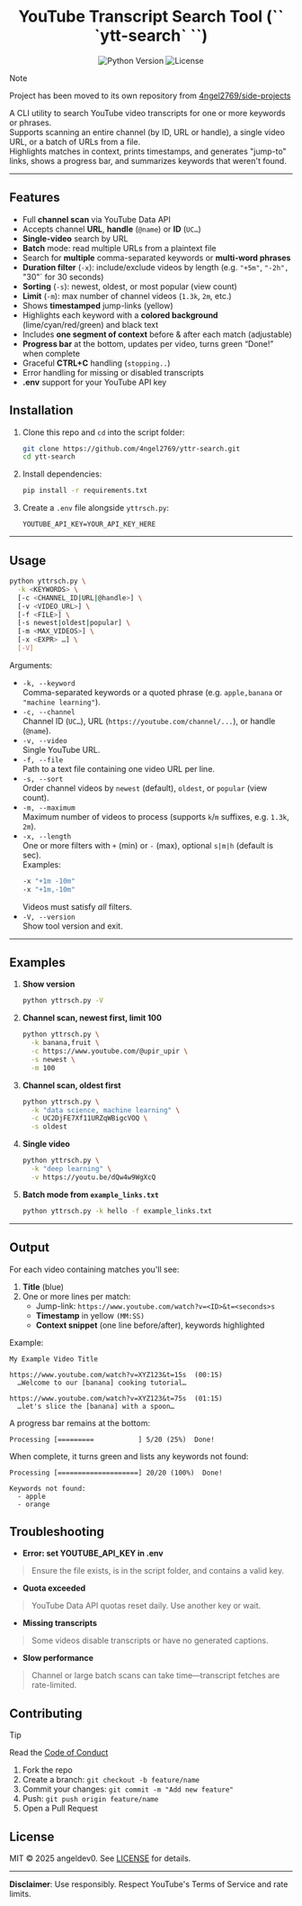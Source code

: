 <div align="center">
  <h1>YouTube Transcript Search Tool (`` `ytt-search` ``)</h1>

  <img src="https://img.shields.io/badge/python-3.13%2B-blue" title="Python Version">
  <img src="https://img.shields.io/badge/license-MIT-green" title="License">
</div>

> [!NOTE] 
> Project has been moved to its own repository from [4ngel2769/side-projects](https://github.com/4ngel2769/side-projects)

A CLI utility to search YouTube video transcripts for one or more keywords or phrases.  
Supports scanning an entire channel (by ID, URL or handle), a single video URL, or a batch of URLs from a file.  
Highlights matches in context, prints timestamps, and generates "jump-to" links, shows a progress bar, and summarizes keywords that weren't found.

---

## Features

- Full **channel scan** via YouTube Data API
- Accepts channel **URL**, **handle** (`@name`) or **ID** (`UC…`)
- **Single-video** search by URL
- **Batch** mode: read multiple URLs from a plaintext file
- Search for **multiple** comma-separated keywords or **multi-word phrases**
- **Duration filter** (`-x`): include/exclude videos by length (e.g. `"+5m"`, `"-2h", `"30"` for 30 seconds)  
- **Sorting** (`-s`): newest, oldest, or most popular (view count)  
- **Limit** (`-m`): max number of channel videos (`1.3k`, `2m`, etc.)  
- Shows **timestamped** jump-links (yellow)
- Highlights each keyword with a **colored background** (lime/cyan/red/green) and black text
- Includes **one segment of context** before & after each match (adjustable)
- **Progress bar** at the bottom, updates per video, turns green “Done!” when complete
- Graceful **CTRL+C** handling (`stopping..`)
- Error handling for missing or disabled transcripts
- **.env** support for your YouTube API key

## Installation

1. Clone this repo and `cd` into the script folder:
    ```bash
    git clone https://github.com/4ngel2769/yttr-search.git
    cd ytt-search
    ```
2. Install dependencies:
    ```bash
    pip install -r requirements.txt
    ```
3. Create a `.env` file alongside `yttrsch.py`:
    ```dotenv
    YOUTUBE_API_KEY=YOUR_API_KEY_HERE
    ```

---

## Usage

```bash
python yttrsch.py \
  -k <KEYWORDS> \
  [-c <CHANNEL_ID|URL|@handle>] \
  [-v <VIDEO_URL>] \
  [-f <FILE>] \
  [-s newest|oldest|popular] \
  [-m <MAX_VIDEOS>] \
  [-x <EXPR> …] \
  [-V]
```

Arguments:

- `-k, --keyword`  
  Comma-separated keywords or a quoted phrase (e.g. `apple,banana` or `"machine learning"`).  
- `-c, --channel`  
  Channel ID (`UC…`), URL (`https://youtube.com/channel/...`), or handle (`@name`).  
- `-v, --video`  
  Single YouTube URL.  
- `-f, --file`  
  Path to a text file containing one video URL per line.  
- `-s, --sort`  
  Order channel videos by `newest` (default), `oldest`, or `popular` (view count).  
- `-m, --maximum`  
  Maximum number of videos to process (supports `k`/`m` suffixes, e.g. `1.3k`, `2m`).  
- `-x, --length`  
  One or more filters with `+` (min) or `-` (max), optional `s|m|h` (default is sec).  
  Examples:
    ```bash
    -x "+1m -10m"
    -x "+1m,-10m"
    ```
  Videos must satisfy *all* filters.
- `-V, --version`  
  Show tool version and exit.

---

## Examples

1. **Show version**  
   ```bash
   python yttrsch.py -V
   ```

2. **Channel scan, newest first, limit 100**  
   ```bash
   python yttrsch.py \
     -k banana,fruit \
     -c https://www.youtube.com/@upir_upir \
     -s newest \
     -m 100
   ```

3. **Channel scan, oldest first**  
   ```bash
   python yttrsch.py \
     -k "data science, machine learning" \
     -c UC2DjFE7Xf11URZqWBigcVOQ \
     -s oldest
   ```

4. **Single video**  
   ```bash
   python yttrsch.py \
     -k "deep learning" \
     -v https://youtu.be/dQw4w9WgXcQ
   ```

5. **Batch mode from `example_links.txt`**  
   ```bash
   python yttrsch.py -k hello -f example_links.txt
   ```

---

## Output

For each video containing matches you'll see:

1. **Title** (blue)
2. One or more lines per match:
   - Jump-link:
     `https://www.youtube.com/watch?v=<ID>&t=<seconds>s`
   - **Timestamp** in yellow `(MM:SS)`
   - **Context snippet** (one line before/after), keywords highlighted

Example:
```
My Example Video Title

https://www.youtube.com/watch?v=XYZ123&t=15s  (00:15)
  …Welcome to our [banana] cooking tutorial…

https://www.youtube.com/watch?v=XYZ123&t=75s  (01:15)
  …let's slice the [banana] with a spoon…
```

A progress bar remains at the bottom:
```
Processing [=========           ] 5/20 (25%)  Done!
```

When complete, it turns green and lists any keywords not found:
```
Processing [====================] 20/20 (100%)  Done!

Keywords not found:
  - apple
  - orange
```

## Troubleshooting

- **Error: set YOUTUBE_API_KEY in .env**
> Ensure the file exists, is in the script folder, and contains a valid key.
- **Quota exceeded**
> YouTube Data API quotas reset daily. Use another key or wait.
- **Missing transcripts**
> Some videos disable transcripts or have no generated captions.
- **Slow performance**
> Channel or large batch scans can take time—transcript fetches are rate-limited.

## Contributing

> [!TIP]
> Read the [Code of Conduct](CONTRIBUTING.md)

1. Fork the repo
2. Create a branch:
   `git checkout -b feature/name`
3. Commit your changes:
   `git commit -m "Add new feature"` 
4. Push:
   `git push origin feature/name`
5. Open a Pull Request

## License

MIT © 2025 angeldev0. See [LICENSE](LICENSE) for details.

---

**Disclaimer**: Use responsibly. Respect YouTube's Terms of Service and rate limits.